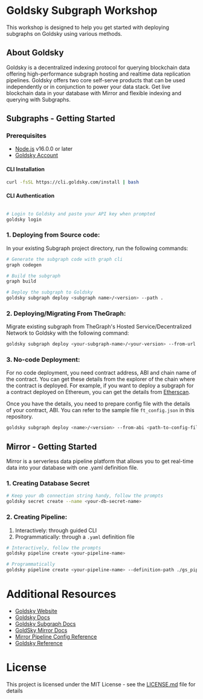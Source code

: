 # Goldsky Subgraph Workshop

This workshop is designed to help you get started with deploying subgraphs on Goldsky using various methods.

## About Goldsky

Goldsky is a decentralized indexing protocol for querying blockchain data offering high-performance subgraph hosting and realtime data replication pipelines. Goldsky offers two core self-serve products that can be used independently or in conjunction to power your data stack. Get live blockchain data in your database with Mirror and flexible indexing and querying with Subgraphs.

## Subgraphs - Getting Started

### Prerequisites

- [Node.js](https://nodejs.org/en/) v16.0.0 or later
- [Goldsky Account](https://app.goldsky.com/)

#### CLI Installation

```bash
curl -fsSL https://cli.goldsky.com/install | bash
```

#### CLI Authentication

```bash

# Login to Goldsky and paste your API key when prompted
goldsky login
```

### 1. Deploying from Source code:

In your existing Subgraph project directory, run the following commands:

```bash
# Generate the subgraph code with graph cli
graph codegen

# Build the subgraph
graph build

# Deploy the subgraph to Goldsky
goldsky subgraph deploy <subgraph name>/<version> --path .
```

### 2. Deploying/Migrating From TheGraph:

Migrate existing subgraph from TheGraph's Hosted Service/Decentralized Network to Goldsky with the following command:

```bash
goldsky subgraph deploy <your-subgraph-name>/<your-version> --from-url <your-subgraph-query-url>
```

### 3. No-code Deployment:

For no code deployment, you need contract address, ABI and chain name of the contract. You can get these details from the explorer of the chain where the contract is deployed. For example, if you want to deploy a subgraph for a contract deployed on Ethereum, you can get the details from [Etherscan](https://etherscan.io/).

Once you have the details, you need to prepare config file with the details of your contract, ABI. You can refer to the sample file `ft_config.json` in this repository.

```bash
goldsky subgraph deploy <name>/<version> --from-abi <path-to-config-file-not-abi>

```

## Mirror - Getting Started

Mirror is a serverless data pipeline platform that allows you to get real-time data into your database with one .yaml definition file.

### 1. Creating Database Secret

```bash
# Keep your db connection string handy, follow the prompts
goldsky secret create --name <your-db-secret-name>
```

### 2. Creating Pipeline:

1. Interactively: through guided CLI
2. Programmatically: through a `.yaml` definition file

```bash
# Interactively, follow the prompts
goldsky pipeline create <your-pipeline-name>

# Programmatically
goldsky pipeline create <your-pipeline-name> --definition-path ./gs_pipeline.yaml
```

# Additional Resources

- [Goldsky Website](https://goldsky.com/)
- [Goldsky Docs](https://docs.goldsky.com/get-started/subgraphs)
- [Goldsky Subgraph Docs](https://docs.goldsky.com/get-started/subgraphs)
- [GoldSky Mirror Docs](https://docs.goldsky.com/mirror/create-a-pipeline)
- [Mirror Pipeline Config Reference](https://docs.goldsky.com/reference/config-file/pipeline)
- [Goldsky Reference](https://docs.goldsky.com/reference/cli)

# License

This project is licensed under the MIT License - see the [LICENSE.md](LICENSE.md) file for details
